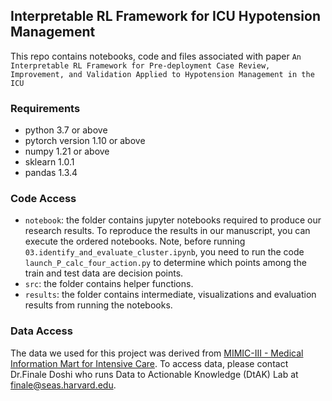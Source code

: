 ## Interpretable RL Framework for ICU Hypotension Management

This repo contains notebooks, code and files associated with paper `An Interpretable RL Framework for Pre-deployment Case Review, Improvement, and Validation Applied to Hypotension Management in the ICU`

### Requirements
- python 3.7 or above
- pytorch version 1.10 or above
- numpy 1.21 or above
- sklearn 1.0.1
- pandas 1.3.4

### Code Access

- `notebook`: the folder contains jupyter notebooks required to produce our research results. To reproduce the results in our manuscript, you can execute the ordered notebooks. Note, before running `03.identify_and_evaluate_cluster.ipynb`, you need to run the code `launch_P_calc_four_action.py` to determine which points among the train and test data are decision points. 
- `src`: the folder contains helper functions.
- `results`: the folder contains intermediate, visualizations and evaluation results from running the notebooks.

### Data Access
The data we used for this project was derived from [MIMIC-III - Medical Information Mart for Intensive Care](https://registry.opendata.aws/mimiciii/). To access data, please contact Dr.Finale Doshi who runs Data to Actionable Knowledge (DtAK) Lab at finale@seas.harvard.edu. 